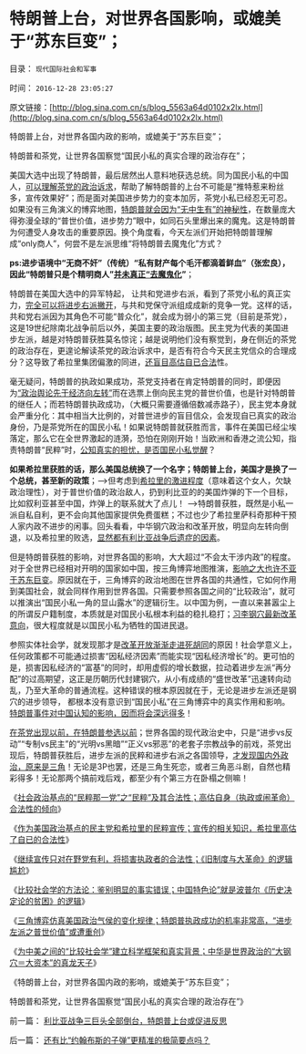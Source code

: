 # 特朗普上台，对世界各国影响，或媲美于“苏东巨变”；

目录： `现代国际社会和军事` 

时间： `2016-12-28 23:05:27` 

原文链接：[http://blog.sina.com.cn/s/blog_5563a64d0102x2lx.html](http://blog.sina.com.cn/s/blog_5563a64d0102x2lx.html)

特朗普上台，对世界各国内政的影响，或媲美于“苏东巨变”；

特朗普和茶党，让世界各国察觉“国民小私的真实合理的政治存在”；

美国大选中出现了特朗普，最后居然出人意料地获选总统。同为国民小私的中国人，[可以理解茶党的政治诉求](http://darthvad.blog.sohu.com/323218188.html)，帮助了解特朗普的上台不可能是“推特惹来粉丝多，宣传效果好”；而是面对美国进步势力的变本加厉，茶党小私已经忍无可忍。如果没有三角演义的博弈地图，[特朗普就会因为“无中生有”的神秘性](http://darthvad.blog.sohu.com/323302190.html)，在数量庞大得弥漫全球的“普世价值，进步势力”眼中，如同石头里爆出来的魔鬼。这是特朗普为何遭受人身攻击的重要原因。换个角度看，今天左派们开始把特朗普理解成“only商人”，何尝不是左派思维“将特朗普去魔鬼化”方式？

**ps:进步语境中“无商不奸”（传统）“私有财产每个毛汗都滴着鲜血”（张宏良），因此“特朗普只是个精明商人”[并未真正“去魔鬼化](../../../2014/11/23/《21世纪的资本论》，测试“形右实左”的试金石.md)”**；

特朗普在美国大选中的异军特起， 让共和党进步右派，看到了茶党小私的真正实力，[完全可以将进步右派撇开](../../../2016/11/18/共和党可能分裂，特朗普是茶党为主体的独立第三党；.md)，与共和党保守派组成成新的竞争一党。这样的话，共和党右派因为其角色不可能“普众化”，就会成为弱小的第三党（目前是茶党），这是19世纪除南北战争前后以外，美国主要的政治版图。民主党为代表的美国进步左派，越是对特朗普获胜莫名惊诧；越是说明他们没有察觉到，身在侧近的茶党的政治存在，更遑论解读茶党的政治诉求中，是否有符合今天民主党信众的合理成分？这导致了希拉里集团偏激的同进，[还盲目高估自已合法](../../../2016/12/19/社会政治基点的“民粹”，及其合法性的自我高估.md)性。

毫无疑问，特朗普的执政如果成功，茶党支持者在肯定特朗普的同时，即便因为[“政治舆论先于经济向左转”](../../../2016/12/1/“通往奴役之路”与经济周期的形成机理；.md)而在选票上倒向民主党的普世价值，也是针对特朗普的继任人；而若特朗普执政成功，（大概只需要遵循倍数减赤路子），民主党本身就会严重分化：其中相当大比例的，对普世进步的盲目信众，会发现自已真实的政治身份，乃是茶党所在的国民小私！如果说特朗普就获胜而言，事件在美国已经尘埃落定，那么它在全世界激起的涟漪，恐怕在刚刚开始！当欧洲和香港之流公知，指责特朗普“民粹”时，[公知真实的担忧，是否国民小私觉醒](../../../2016/12/11/特朗普大选，暴露了“普世价值”与“私有制民主”貌合神离；.md)？

**如果希拉里获胜的话，那么美国总统换了一个名字；特朗普上台，美国才是换了一个总统，甚至新的政策**；——>但考虑到[希拉里的激进程度](../../../2011/4/9/利比亚战争，西方是输多少的问题；.md)（意味着这个女人，欠缺政治理性），对于普世价值的政治敌人，扔到利比亚的的美国炸弹的下一个目标，比如叙利亚甚至中国，炸弹上的联系就大了点儿！
——>特朗普获胜，既然是小私一派自私自利，更不会向其他国家提供免费蛋糕；不过也少了希拉里萨科奇那种干预人家内政不进步的闲事。回头看看，中华钢穴政治和改革开放，明显向左转向倒退，以及希拉里的败选，[显然都有利比亚战争后遗症的因素](../../../2011/4/8/利比亚国际政治灾难刚刚开始.md)。

但是特朗普获胜的影响，对世界各国的影响，大大超过“不会太干涉内政”的程度。对于全世界已经相对开明的国家如中国，按三角博弈地图推演，[影响之大也许不亚于苏东巨变](../../../2009/8/4/苏东巨变的真相是苏联并没有消失.md)。原因就在于，三角博弈的政治地图在世界各国的共通性，它如何作用到美国社会，就会同样作用到世界各国。只需要参照各国之间的“比较政治”，就可以推演出“国民小私一角的显山露水”的逻辑衍生。以中国为例，一直以来甚嚣尘上的所谓反户籍制度，本质就是对国民小私根本利益的稳扎稳打；[习李钢穴最新改革意向](../../../2013/7/21/中央改革意愿不必担心及值得担心方方面面.md)，很大程度就是以国民小私为牺牲的国进民退。

参照实体社会学，就发现那才是[改革开放渐渐走进死胡同](http://darthvad.blog.sohu.com/252066746.html)的原因！社会学意义上，任何政策都不可能通过损害“因私经济因素”而能实现“因私经济增长”的。更可怕的是，损害因私经济的“富基”的同时，却用虚假的增长数据，拉动着进步左派“再分配”的过高期望，这正是历朝历代封建钢穴，从小有成绩的“盛世改革”迅速转向动乱，乃至大革命的普通流程。这种错误的根本原因就在于，无论是进步左派还是钢穴的进步领导，
都根本没有意识到“国民小私”在三角博弈中的真实作用和影响。[特朗普事件对中国认知的影响，因而将会深远得多](http://darthvad.blog.sohu.com/323394523.html)！

[在茶党出现以前，在特朗普参选以前](../../../2016/11/25/茶党的虚拟人格及其政治行为预期，与民粹派之间的转化规律.md)；世界各国的现代政治史中，只是“进步vs反动”“专制vs民主”的“光明vs黑暗”“正义vs邪恶”的老套子宗教战争的前戏，茶党出现后，特朗普获胜后，进步左派的民粹和进步右派之各国领导，[才发现国内外政治，原来是三角](../../../2016/12/11/特朗普大选，暴露了“普世价值”与“私有制民主”貌合神离；.md)！无论是3P也罢，还是三角生死恋，或者三角恶斗剧，自然也精彩得多！无论那两个搞前戏后戏，都至少有个第三方在卧榻之侧嘛！

《[社会政治基点的“民粹那一党”之“民粹”及其合法性；高估自身（执政或闹革命）合法性的倾向](../../../2016/12/19/社会政治基点的“民粹”，及其合法性的自我高估.md)》

《[作为美国政治基点的民主党和希拉里的民粹宣传；宣传的相关知识，希拉里高估了自已的合法性](../../../2016/12/21/作为美国政治基点的民主党，和希拉里的民粹宣传；.md)》

《[继续宣传只对在野党有利，将损害执政者的合法性；《旧制度与大革命》的逻辑尴尬](../../../2016/12/22/“民粹的政治家不诚实的恶习”，宣传只对在野党有利.md)》

《[比较社会学的方法论：鉴别明显的事实错误；中国特色论”就是波普尔《历史决定论的贫困》的逻辑](../../../2016/12/24/波普尔《历史决定论的贫困》，和比较社会学.md)》

《[三角博弈仿真美国政治气侯的变化规律；特朗普执政成功的机率非常高，“进步左派之普世价值”或遭重创](../../../2016/12/25/三角博弈仿真美国政治气侯的变化规律；.md)》

《[为中美之间的“比较社会学”建立科学框架和真实背景；](../../../2016/12/27/为中美之间的“比较社会学”建立科学框架和真实背景；.md)[中华是世界政治的“大钢穴＝大资本”的真龙天子](../../../2016/12/27/为中美之间的“比较社会学”建立科学框架和真实背景；.md)》

《特朗普上台，对世界各国内政的影响，或媲美于“苏东巨变”；

特朗普和茶党，让世界各国察觉“国民小私的真实合理的政治存在”》

前一篇： [利比亚战争三巨头全部倒台，特朗普上台或促进反思](../../../2016/12/30/利比亚战争三巨头全部倒台，特朗普上台或促进反思.md)

后一篇： [还有比“约翰布斯的子弹”更精准的极简要点吗？](../../../2016/11/2/还有比“约翰布斯的子弹”更精准的极简要点吗？.md)

